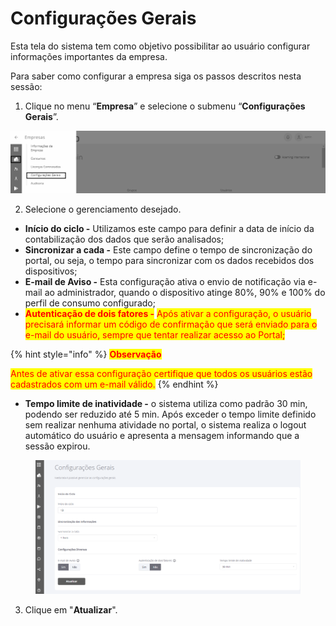 # Configurações Gerais

Esta tela do sistema tem como objetivo possibilitar ao usuário configurar informações importantes da empresa.

Para saber como configurar a empresa siga os passos descritos nesta sessão:

1. Clique no menu “**Empresa**” e selecione o submenu “**Configurações Gerais**”.

![](<../../.gitbook/assets/0 (9).png>)

2. Selecione o gerenciamento desejado.

* **Início do ciclo -** Utilizamos este campo para definir a data de início da contabilização dos dados que serão analisados;
* **Sincronizar a cada -** Este campo define o tempo de sincronização do portal, ou seja, o tempo para sincronizar com os dados recebidos dos dispositivos;
* **E-mail de Aviso -** Esta configuração ativa o envio de notificação via e-mail ao administrador, quando o dispositivo atinge 80%, 90% e 100% do perfil de consumo configurado;
* <mark style="color:red;">**Autenticação de dois fatores -**</mark> <mark style="color:red;"></mark><mark style="color:red;">Após ativar a configuração, o usuário precisará informar um código de confirmação que será enviado para o e-mail do usuário, sempre que tentar realizar acesso ao Portal;</mark>

{% hint style="info" %}
<mark style="color:red;">**Observação**</mark>

<mark style="color:red;">Antes de ativar essa configuração certifique que todos os usuários estão cadastrados com um e-mail válido.</mark>&#x20;
{% endhint %}

* **Tempo limite de inatividade -** o sistema utiliza como padrão 30 min, podendo ser reduzido até 5 min. Após exceder o tempo limite definido sem realizar nenhuma atividade no portal, o sistema realiza o logout automático do usuário e  apresenta a mensagem informando que a sessão expirou.

<figure><img src="../../.gitbook/assets/image (84).png" alt=""><figcaption></figcaption></figure>

3. Clique em "**Atualizar**".
